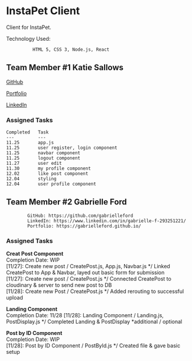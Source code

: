 
# InstaPet Client

Client for InstaPet.

Technology Used:

              HTML 5, CSS 3, Node.js, React

## Team Member #1  Katie Sallows

[GitHub](https://github.com/ksallows)

[Portfolio](https://ksallows.github.io/)

[LinkedIn](https://www.linkedin.com/in/katie-sallows-b7b6b6222/)

### Assigned Tasks

    Completed   Task
    ---         ---
    11.25       app.js
    11.25       user register, login component
    11.25       navbar component
    11.25       logout component
    11.27       user edit
    11.30       my profile component
    12.02       like post component
    12.04       styling
    12.04       user profile component
 

## Team Member #2  Gabrielle Ford

            GitHub: https://github.com/gabrielleford
            LinkedIn: https://www.linkedin.com/in/gabrielle-f-293251221/
            Portfolio: https://gabrielleford.github.io/

### Assigned Tasks

**Creat Post Component**  
Completion Date: WIP  
[11/27]: Create new post / CreatePost.js, App.js, Navbar.js */ Linked CreatePost to App & Navbar, layed out basic form for submission  
[11/27]: Create new post / CreatePost.js */ Connected CreatePost to cloudinary & server to send new post to DB  
[11/28]: Create new Post / CreatePost.js */ Added rerouting to successful upload  

**Landing Component**  
Completion Date: 11/28
[11/28]: Landing Component / Landing.js, PostDisplay.js */ Completed Landing & PostDisplay
*additional / optional

**Post by ID Component**  
Completion Date: WIP  
[11/28]: Post by ID Component / PostById.js */ Created file & gave basic setup
